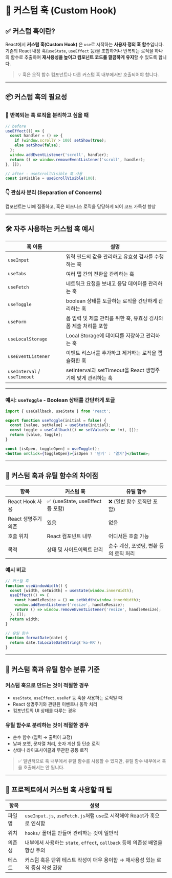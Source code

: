 # 🧩 커스텀 훅 (Custom Hook)

## ✅ 커스텀 훅이란?

React에서 **커스텀 훅(Custom Hook)** 은 `use`로 시작하는 **사용자 정의 훅 함수**입니다.<br/>
기존의 React 내장 훅(`useState`, `useEffect` 등)을 조합하거나 반복되는 로직을 하나의 함수로 추출하여 **재사용성을 높이고 컴포넌트 코드를 깔끔하게 유지**할 수 있도록 합니다.

> 💡 훅은 오직 함수 컴포넌트나 다른 커스텀 훅 내부에서만 호출되어야 합니다.

---

## 📦 커스텀 훅의 필요성

### 🔁 반복되는 훅 로직을 분리하고 싶을 때

```jsx
// before
useEffect(() => {
  const handler = () => {
    if (window.scrollY > 100) setShow(true);
    else setShow(false);
  };
  window.addEventListener('scroll', handler);
  return () => window.removeEventListener('scroll', handler);
}, []);

// after - useScrollVisible 훅 사용
const isVisible = useScrollVisible(100);
```

### 👇 관심사 분리 (Separation of Concerns)

컴포넌트는 UI에 집중하고, 훅은 비즈니스 로직을 담당하게 되어 코드 가독성 향상

---

## 🛠 자주 사용하는 커스텀 훅 예시

| 훅 이름                      | 설명                                                              |
| ---------------------------- | ----------------------------------------------------------------- |
| `useInput`                   | 입력 필드의 값을 관리하고 유효성 검사를 수행하는 훅               |
| `useTabs`                    | 여러 탭 간의 전환을 관리하는 훅                                   |
| `useFetch`                   | 네트워크 요청을 보내고 응답 데이터를 관리하는 훅                  |
| `useToggle`                  | boolean 상태를 토글하는 로직을 간단하게 관리하는 훅               |
| `useForm`                    | 폼 입력 및 제출 관리를 위한 훅, 유효성 검사와 폼 제출 처리를 포함 |
| `useLocalStorage`            | Local Storage에 데이터를 저장하고 관리하는 훅                     |
| `useEventListener`           | 이벤트 리스너를 추가하고 제거하는 로직을 캡슐화한 훅              |
| `useInterval` / `useTimeout` | setInterval과 setTimeout을 React 생명주기에 맞게 관리하는 훅      |

---

### 예시: `useToggle` - Boolean 상태를 간단하게 토글

```jsx
import { useCallback, useState } from 'react';

export function useToggle(initial = false) {
  const [value, setValue] = useState(initial);
  const toggle = useCallback(() => setValue(v => !v), []);
  return [value, toggle];
}
```

```jsx
const [isOpen, toggleOpen] = useToggle();
<button onClick={toggleOpen}>{isOpen ? '닫기' : '열기'}</button>;
```

---

## 🧩 커스텀 훅과 유틸 함수의 차이점

| 항목                | 커스텀 훅                        | 유틸 함수                              |
| ------------------- | -------------------------------- | -------------------------------------- |
| React Hook 사용     | ✅ (useState, useEffect 등 포함) | ❌ (일반 함수 로직만 포함)             |
| React 생명주기 의존 | 있음                             | 없음                                   |
| 호출 위치           | React 컴포넌트 내부              | 어디서든 호출 가능                     |
| 목적                | 상태 및 사이드이펙트 관리        | 순수 계산, 포맷팅, 변환 등의 로직 처리 |

### 예시 비교

```js
// 커스텀 훅
function useWindowWidth() {
  const [width, setWidth] = useState(window.innerWidth);
  useEffect(() => {
    const handleResize = () => setWidth(window.innerWidth);
    window.addEventListener('resize', handleResize);
    return () => window.removeEventListener('resize', handleResize);
  }, []);
  return width;
}

// 유틸 함수
function formatDate(date) {
  return date.toLocaleDateString('ko-KR');
}
```

---

## 🧭 커스텀 훅과 유틸 함수 분류 기준

### 커스텀 훅으로 만드는 것이 적절한 경우

- `useState`, `useEffect`, `useRef` 등 훅을 사용하는 로직일 때
- React 생명주기와 관련된 이벤트나 동작 처리
- 컴포넌트의 UI 상태를 다루는 경우

### 유틸 함수로 분리하는 것이 적절한 경우

- 순수 함수 (입력 → 출력이 고정)
- 날짜 포맷, 문자열 처리, 숫자 계산 등 단순 로직
- 상태나 라이프사이클과 무관한 공통 로직

> ✅ 일반적으로 훅 내부에서 유틸 함수를 사용할 수 있지만, 유틸 함수 내부에서 훅을 호출해서는 안 됩니다.

---

## 📌 프로젝트에서 커스텀 훅 사용할 때 팁

| 항목   | 설명                                                                           |
| ------ | ------------------------------------------------------------------------------ |
| 파일명 | `useInput.js`, `useFetch.js`처럼 `use`로 시작해야 React가 훅으로 인식함        |
| 위치   | `hooks/` 폴더를 만들어 관리하는 것이 일반적                                    |
| 의존성 | 내부에서 사용하는 `state`, `effect`, `callback` 등에 의존성 배열을 항상 주의   |
| 테스트 | 커스텀 훅은 단위 테스트 작성이 매우 용이함 → 재사용성 있는 로직 중심 작성 권장 |
